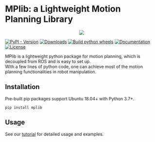 # MPlib: a Lightweight Motion Planning Library

<p align="center">
  <img src="https://raw.githubusercontent.com/haosulab/MPlib/main/docs/demo.gif">
</p>

[![PyPI - Version](https://img.shields.io/pypi/v/mplib)](https://pypi.org/project/mplib/)
[![Downloads](https://static.pepy.tech/badge/mplib)](https://pepy.tech/project/mplib)
[![Build python wheels](https://img.shields.io/github/actions/workflow/status/haosulab/MPlib/build_and_publish.yml)](https://github.com/haosulab/MPlib/releases/tag/nightly)
[![Documentation](https://img.shields.io/readthedocs/motion-planning-lib)](https://motion-planning-lib.readthedocs.io/)
[![License](https://img.shields.io/github/license/haosulab/MPlib)](https://github.com/haosulab/MPlib?tab=MIT-1-ov-file#readme)

MPlib is a lightweight python package for motion planning,
which is decoupled from ROS and is easy to set up.  
With a few lines of python code, one can achieve most of the motion planning
functionalities in robot manipulation.

## Installation

Pre-built pip packages support Ubuntu 18.04+ with Python 3.7+.

```
pip install mplib
```

## Usage

See our [tutorial](https://motion-planning-lib.readthedocs.io/latest/tutorials/getting_started.html) for detailed usage and examples.
